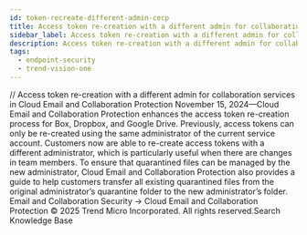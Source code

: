 ```yaml
---
id: token-recreate-different-admin-cecp
title: Access token re-creation with a different admin for collaboration services in Cloud Email and Collaboration Protection
sidebar_label: Access token re-creation with a different admin for collaboration services in Cloud Email and Collaboration Protection
description: Access token re-creation with a different admin for collaboration services in Cloud Email and Collaboration Protection
tags:
  - endpoint-security
  - trend-vision-one
---
```


/*<![CDATA[*/ $('#title').html($('meta[name=map-description]').attr('content')); /*]]>*/ Access token re-creation with a different admin for collaboration services in Cloud Email and Collaboration Protection November 15, 2024—Cloud Email and Collaboration Protection enhances the access token re-creation process for Box, Dropbox, and Google Drive. Previously, access tokens can only be re-created using the same administrator of the current service account. Customers now are able to re-create access tokens with a different administrator, which is particularly useful when there are changes in team members. To ensure that quarantined files can be managed by the new administrator, Cloud Email and Collaboration Protection also provides a guide to help customers transfer all existing quarantined files from the original administrator’s quarantine folder to the new administrator’s folder. Email and Collaboration Security → Cloud Email and Collaboration Protection © 2025 Trend Micro Incorporated. All rights reserved.Search Knowledge Base